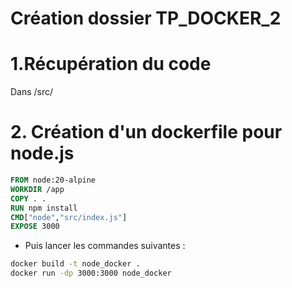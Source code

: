 # Création dossier TP_DOCKER_2
# 1.Récupération du code
Dans /src/

# 2. Création d'un dockerfile pour node.js

```dockerfile
FROM node:20-alpine
WORKDIR /app
COPY . .
RUN npm install
CMD["node","src/index.js"]
EXPOSE 3000
```
- Puis lancer les commandes suivantes :
```bash
docker build -t node_docker .
docker run -dp 3000:3000 node_docker
```

